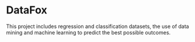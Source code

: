 # DataFox
This project includes regression and classification datasets, the use of data mining and machine learning to predict the best possible outcomes.
